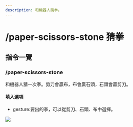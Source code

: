 ```yaml
---
description: 和機器人猜拳。
---
```


# /paper-scissors-stone 猜拳

## 指令一覽

### /paper-scissors-stone

和機器人猜一次拳。剪刀會贏布，布會贏石頭，石頭會贏剪刀。

#### 填入選項

* gesture:要出的拳，可以從剪刀、石頭、布中選擇。

![](https://cdn.discordapp.com/attachments/848902789681381416/966606603820343376/unknown.png)
